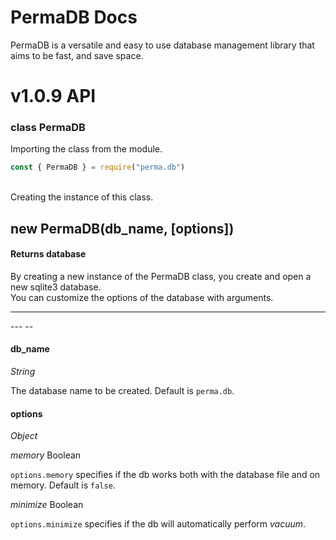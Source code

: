 # PermaDB Docs
PermaDB is a versatile and easy to use database management library that aims to be fast, and save space.

# v1.0.9 API

### class PermaDB

Importing the class from the module.
```js
const { PermaDB } = require("perma.db")
````
<br>
Creating the instance of this class.
<br>
<h2>new PermaDB(db_name, [options])</h2>
<h4>Returns database</h4>

By creating a new instance of the PermaDB class, you create and open a new sqlite3 database.<br>
You can customize the options of the database with arguments.
<hr>
---
--



<h4>db_name</h4>


_String_


The database name to be created. Default is `perma.db`.

<h4>options</h4>



_Object_



*memory* Boolean

`options.memory` specifies if the db works both with the database file and on memory. Default is `false`.

*minimize* Boolean 

`options.minimize` specifies if the db will automatically perform *vacuum*.


